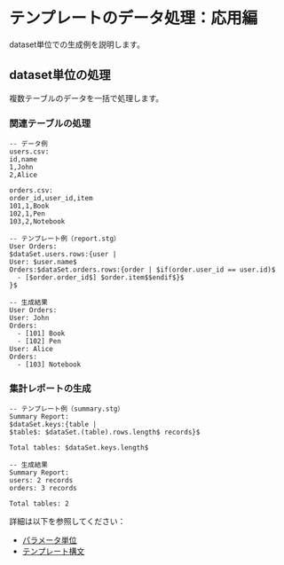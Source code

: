 # テンプレートのデータ処理：応用編

dataset単位での生成例を説明します。

## dataset単位の処理

複数テーブルのデータを一括で処理します。

### 関連テーブルの処理
```
-- データ例
users.csv:
id,name
1,John
2,Alice

orders.csv:
order_id,user_id,item
101,1,Book
102,1,Pen
103,2,Notebook

-- テンプレート例（report.stg）
User Orders:
$dataSet.users.rows:{user |
User: $user.name$
Orders:$dataSet.orders.rows:{order | $if(order.user_id == user.id)$
  - [$order.order_id$] $order.item$$endif$}$
}$

-- 生成結果
User Orders:
User: John
Orders:
  - [101] Book
  - [102] Pen
User: Alice
Orders:
  - [103] Notebook
```

### 集計レポートの生成
```
-- テンプレート例（summary.stg）
Summary Report:
$dataSet.keys:{table |
$table$: $dataSet.(table).rows.length$ records}$

Total tables: $dataSet.keys.length$

-- 生成結果
Summary Report:
users: 2 records
orders: 3 records

Total tables: 2
```

詳細は以下を参照してください：
- [パラメータ単位](02-processing-units.md.md)
- [テンプレート構文](04-syntax.md)